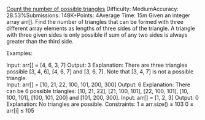 [Count the number of possible triangles](https://www.geeksforgeeks.org/problems/count-possible-triangles-1587115620/1)
Difficulty: MediumAccuracy: 28.53%Submissions: 148K+Points: 4Average Time: 15m
Given an integer array arr[]. Find the number of triangles that can be formed with three different array elements as lengths of three sides of the triangle. A triangle with three given sides is only possible if sum of any two sides is always greater than the third side.

Examples:

Input: arr[] = [4, 6, 3, 7]
Output: 3
Explanation: There are three triangles possible [3, 4, 6], [4, 6, 7] and [3, 6, 7]. Note that [3, 4, 7] is not a possible triangle.  
Input: arr[] = [10, 21, 22, 100, 101, 200, 300]
Output: 6
Explanation: There can be 6 possible triangles: [10, 21, 22], [21, 100, 101], [22, 100, 101], [10, 100, 101], [100, 101, 200] and [101, 200, 300].
Input: arr[] = [1, 2, 3]
Output: 0
Explanation: No triangles are possible.
Constraints:
1 ≤ arr.size() ≤ 103
0 ≤ arr[i] ≤ 105
